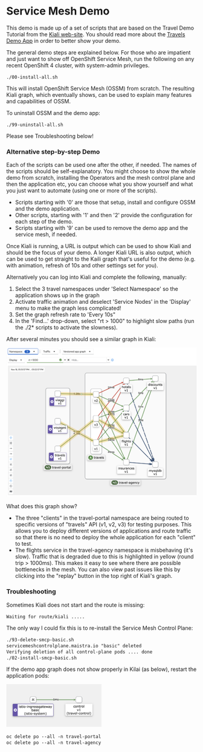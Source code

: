 # Service Mesh Demo

This demo is made up of a set of scripts that are based on the Travel Demo Tutorial from the [Kiali web-site](https://kiali.io/docs/tutorials/travels/01-prerequisites/).  You should read more about the [Travels Demo App](https://kiali.io/docs/tutorials/travels/02-install-travel-demo/#understanding-the-demo-application) in order to better show your demo. 

The general demo steps are explained below.  For those who are impatient and just want to show off OpenShift Service Mesh, run the following on any recent OpenShift 4 cluster, with system-admin privileges. 

```
./00-install-all.sh
```
This will install OpenShift Service Mesh (OSSM) from scratch.  The resulting Kiali graph, which eventually shows, can be used to explain many features and capabilities of OSSM.  

To uninstall OSSM and the demo app:

```
./99-uninstall-all.sh
```

Please see Troubleshooting below!

### Alternative step-by-step Demo

Each of the scripts can be used one after the other, if needed.  The names of the scripts should be self-explanatory. 
You might choose to show the whole demo from scratch, installing the Operators and the mesh control plane and then the application etc, you can choose what you show yourself and what you just want to automate (using one or more of the scripts). 

- Scripts starting with '0' are those that setup, install and configure OSSM and the demo application. 
- Other scripts, starting with '1' and then '2' provide the configuration for each step of the demo.
- Scripts starting with '9' can be used to remove the demo app and the service mesh, if needed. 


Once Kiali is running, a URL is output which can be used to show Kiali and should be the focus of your demo. 
A longer Kiali URL is also output, which can be used to get straight to the Kaili graph that's useful for the demo (e.g. with animation, refresh of 10s and other settings set for you). 

Alternatively you can log into Kiali and complete the following, manually:

1. Select the 3 travel namespaces under 'Select Namespace' so the application shows up in the graph 
1. Activate traffic animation and deselect 'Service Nodes' in the 'Display' menu to make the graph less complicated!
1. Set the graph refresh rate to 'Every 10s" 
1. In the 'Find...' drop-down, select "rt > 1000" to highlight slow paths (run the ./2* scripts to activate the slowness). 

After several minutes you should see a similar graph in Kiali:

![The Travel Demo App as shown in Kiali](./images/travels-demo-app-graph.png)

What does this graph show?

- The three "clients" in the travel-portal namespace are being routed to specific versions of "travels" API (v1, v2, v3) for testing purposes. This allows you to deploy different versions of applications and route traffic so that there is no need to deploy the whole application for each "client" to test.  
- The flights service in the travel-agency namespace is misbehaving (it's slow).  Traffic that is degraded due to this is highlighted in yellow (round trip > 1000ms).  This makes it easy to see where there are possible bottlenecks in the mesh.   You can also view past issues like this by clicking into the "replay" button in the top right of Kiali's graph. 


### Troubleshooting

Sometimes Kiali does not start and the route is missing:

```
Waiting for route/kiali .....
```

The only way I could fix this is to re-install the Service Mesh Control Plane:

```
./93-delete-smcp-basic.sh 
servicemeshcontrolplane.maistra.io "basic" deleted
Verifying deletion of all control-plane pods .... done
./02-install-smcp-basic.sh 
```


If the demo app graph does not show properly in Kilai (as below), restart the application pods:

<!-- ![broken graph](./images/demo-app-not-showing.png) -->

<img src="./images/demo-app-not-showing.png" width="50%" />

```
oc delete po --all -n travel-portal
oc delete po --all -n travel-agency
```
